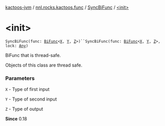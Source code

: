 [kactoos-jvm](../../index.md) / [nnl.rocks.kactoos.func](../index.md) / [SyncBiFunc](index.md) / [&lt;init&gt;](./-init-.md)

# &lt;init&gt;

`SyncBiFunc(func: `[`BiFunc`](../../nnl.rocks.kactoos/-bi-func/index.md)`<`[`X`](index.md#X)`, `[`Y`](index.md#Y)`, `[`Z`](index.md#Z)`>)``SyncBiFunc(func: `[`BiFunc`](../../nnl.rocks.kactoos/-bi-func/index.md)`<`[`X`](index.md#X)`, `[`Y`](index.md#Y)`, `[`Z`](index.md#Z)`>, lock: `[`Any`](https://kotlinlang.org/api/latest/jvm/stdlib/kotlin/-any/index.html)`)`

BiFunc that is thread-safe.

Objects of this class are thread safe.

### Parameters

`X` - Type of first input

`Y` - Type of second input

`Z` - Type of output

**Since**
0.18

